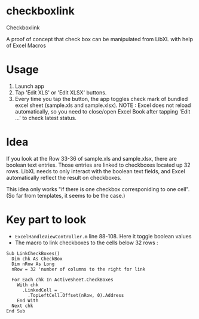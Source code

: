 checkboxlink
============

Checkboxlink

A proof of concept that check box can be manipulated from LibXL with help of Excel Macros

# Usage

1. Launch app
2. Tap 'Edit XLS' or 'Edit XLSX' buttons.
3. Every time you tap the button, the app toggles check mark of bundled excel sheet (sample.xls and sample.xlsx).
NOTE : Excel does not reload automatically, so you need to close/open Excel Book after tapping 'Edit ...' to check latest status.

# Idea

If you look at the Row 33-36 of sample.xls and sample.xlsx, there are boolean text entries. Those entries are linked to checkboxes located up 32 rows. LibXL needs to only interact with the boolean text fields, and Excel automatically reflect the result on checkboxes.

This idea only works "if there is one checkbox corresponiding to one cell". (So far from templates, it seems to be the case.)

# Key part to look
* `ExcelHandleViewController.m` line 88-108. Here it toggle boolean values
* The macro to link checkboxes to the cells below 32 rows : 
```
Sub LinkCheckBoxes()
  Dim chk As CheckBox
  Dim nRow As Long
  nRow = 32 'number of columns to the right for link

  For Each chk In ActiveSheet.CheckBoxes
    With chk
      .LinkedCell = _
        .TopLeftCell.Offset(nRow, 0).Address
    End With
  Next chk
End Sub
```
